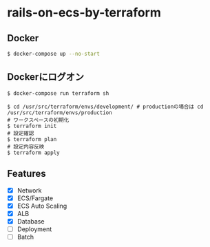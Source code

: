 # rails-on-ecs-by-terraform

## Docker

```sh
$ docker-compose up --no-start
```

## Dockerにログオン

```
$ docker-compose run terraform sh

$ cd /usr/src/terraform/envs/development/ # productionの場合は cd /usr/src/terraform/envs/production
# ワークスペースの初期化
$ terraform init
# 設定確認
$ terraform plan
# 設定内容反映
$ terraform apply
```

## Features

- [x] Network
- [x] ECS/Fargate
- [x] ECS Auto Scaling
- [x] ALB
- [x] Database
- [ ] Deployment
- [ ] Batch
